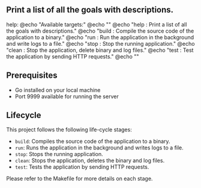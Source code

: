 ## Print a list of all the goals with descriptions.
help:
    @echo "Available targets:"
    @echo ""
    @echo "help    : Print a list of all the goals with descriptions."
    @echo "build   : Compile the source code of the application to a binary."
    @echo "run     : Run the application in the background and write logs to a file."
    @echo "stop    : Stop the running application."
    @echo "clean   : Stop the application, delete binary and log files."
    @echo "test    : Test the application by sending HTTP requests."
    @echo ""

## Prerequisites
- Go installed on your local machine
- Port 9999 available for running the server

## Lifecycle
This project follows the following life-cycle stages:

- `build`: Compiles the source code of the application to a binary.
- `run`: Runs the application in the background and writes logs to a file.
- `stop`: Stops the running application.
- `clean`: Stops the application, deletes the binary and log files.
- `test`: Tests the application by sending HTTP requests.

Please refer to the Makefile for more details on each stage.
